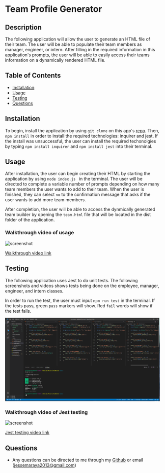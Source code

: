 # Team Profile Generator

## Description
The following application will allow the user to generate an HTML file of their team. The user will be able to populate their team members as manager, engineer, or intern. After filling in the required information in this application's prompts, the user will be able to easily access their teams information on a dynamically rendered HTML file.

## Table of Contents
* [Installation](#installation)
* [Usage](#usage)
* [Testing](#testing)
* [Questions](#questions)

## Installation
To begin, install the application by using `git clone` on this app's [repo](https://github.com/jmaraya1229/TeamBuilder). Then, `npm install` in order to install the required technologies: inquirer and jest. If the install was unsuccessful, the user can install the required techonolgies by typing `npm install inquirer` and `npm install jest` into their terminal. 

## Usage
After installation, the user can begin creating their HTML by starting the application by using `node index.js ` in the terminal. The user will be directed to complete a variable number of prompts depending on how many team members the user wants to add to their team. When the user is finished, they can select `no` to the confirmation message that asks if the user wants to add more team members. 

After completion, the user will be able to access the dynmically generated team builder by opening the `team.html` file that will be located in the dist folder of the application. 

### Walkthrough video of usage
![screenshot](/assets/TeamBuilder.gif)

[Walkthrough video link](https://drive.google.com/file/d/1k8jdpHt0Sc2BxhZBRSK4c-3zZTBH6wsM/view)

## Testing 
The following application uses Jest to do unit tests. The following screenshots and videos shows tests being done on the employee, manager, engineer, and intern classes. 

In order to run the test, the user must input `npm run test` in the terminal. If the tests pass, green `pass` markers will show. Red `fail` words will show if the test fails. 

![screenshot](/assets/ScreenshotTests.png)

### Walkthrough video of Jest testing
![screenshot](/assets/TeamBuilderTest.gif)

[Jest testing video link](https://drive.google.com/file/d/1P8cgwo1owpPwQdP2l00T_8wmgUXwAkkn/view)

## Questions
* Any questions can be directed to me through my [Github](https://github.com/jmaraya1229) or email (jessemaraya2013@gmail.com)
